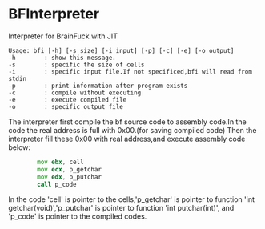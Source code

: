 # BFInterpreter
Interpreter for BrainFuck with JIT

```
Usage: bfi [-h] [-s size] [-i input] [-p] [-c] [-e] [-o output]
-h        : show this message.
-s        : specific the size of cells
-i        : specific input file.If not specificed,bfi will read from stdin
-p        : print information after program exists
-c        : compile without executing
-e        : execute compiled file
-o        : specific output file
```

The interpreter first compile the bf source code to assembly code.In the code the real address is full with 0x00.(for saving compiled code)
Then the interpreter fill these 0x00 with real address,and execute assembly code below:
```asm
        mov ebx, cell
        mov ecx, p_getchar
        mov edx, p_putchar
        call p_code
```
In the code 'cell' is pointer to the cells,'p_getchar' is pointer to function 'int getchar(void)','p_putchar' is pointer to function 'int putchar(int)',
and 'p_code' is pointer to the compiled codes.
